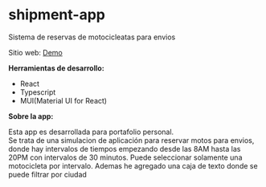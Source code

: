 # shipment-app
Sistema de reservas de motocicleatas para envios

Sitio web: <a href="https://shipment-app-d9jt.vercel.app/" _blank>Demo</a>

<b>Herramientas de desarrollo:</b>
<ul>
  <li>React</li>
  <li>Typescript</li>
  <li>MUI(Material UI for React)</li>
</ul>

<b>Sobre la app:</b>

<p>Esta app es desarrollada para portafolio personal. </br>
Se trata de una simulacion de aplicación para reservar motos para envios, donde hay intervalos de tiempos empezando desde las 8AM hasta las 20PM con intervalos de 30 minutos. Puede seleccionar solamente una motocicleta por intervalo. Ademas he agregado una caja de texto donde se puede filtrar por ciudad
</p>
